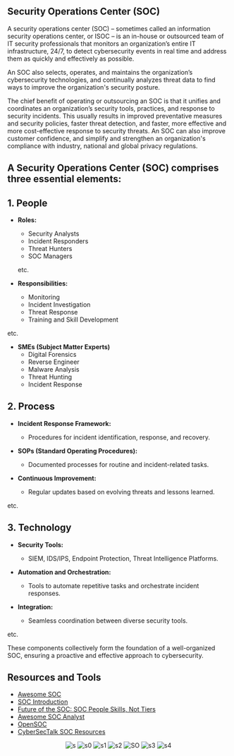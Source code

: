 Security Operations Center (SOC)
--------------------------------
A security operations center (SOC) – sometimes called an information security operations center, or ISOC – is an in-house or outsourced team of IT security professionals that monitors an organization’s entire IT infrastructure, 24/7, to detect cybersecurity events in real time and address them as quickly and effectively as possible.

An SOC also selects, operates, and maintains the organization’s cybersecurity technologies, and continually analyzes threat data to find ways to improve the organization's security posture.

The chief benefit of operating or outsourcing an SOC is that it unifies and coordinates an organization’s security tools, practices, and response to security incidents. This usually results in improved preventative measures and security policies, faster threat detection, and faster, more effective and more cost-effective response to security threats. An SOC can also improve customer confidence, and simplify and strengthen an organization's compliance with industry, national and global privacy regulations.

A Security Operations Center (SOC) comprises three essential elements:
----------------------------------------------------------------------
## 1. People

- **Roles:**
  - Security Analysts
  - Incident Responders
  - Threat Hunters
  - SOC Managers

  etc.

- **Responsibilities:**
  - Monitoring
  - Incident Investigation
  - Threat Response
  - Training and Skill Development
  
etc.

- **SMEs (Subject Matter Experts)**
  - Digital Forensics
  - Reverse Engineer
  - Malware Analysis
  - Threat Hunting
  - Incident Response

## 2. Process

- **Incident Response Framework:**
  - Procedures for incident identification, response, and recovery.

- **SOPs (Standard Operating Procedures):**
  - Documented processes for routine and incident-related tasks.

- **Continuous Improvement:**
  - Regular updates based on evolving threats and lessons learned.

etc.

## 3. Technology

- **Security Tools:**
  - SIEM, IDS/IPS, Endpoint Protection, Threat Intelligence Platforms.

- **Automation and Orchestration:**
  - Tools to automate repetitive tasks and orchestrate incident responses.

- **Integration:**
  - Seamless coordination between diverse security tools.

etc.

These components collectively form the foundation of a well-organized SOC, ensuring a proactive and effective approach to cybersecurity.

Resources and Tools
-------------------
- [Awesome SOC](https://github.com/cyb3rxp/awesome-soc)
- [SOC Introduction](https://secops.institute/soc-introduction)
- [Future of the SOC: SOC People Skills, Not Tiers](https://medium.com/anton-on-security/new-paper-future-of-the-soc-soc-people-skills-not-tiers-7fbe09001096)
- [Awesome SOC Analyst](https://github.com/LetsDefend/awesome-soc-analyst)
- [OpenSOC](https://opensoc.io/index.html)
- [CyberSecTalk SOC Resources](https://cybersectalk.com/soc-resources/)

<div align="center">

![s](https://github.com/MrM8BRH/CRLJ/assets/34133187/b5bca316-1881-4d43-80bc-11894894971d)
![s0](https://github.com/MrM8BRH/MrM8BRH/assets/34133187/2115d661-522f-47fb-8b31-b4be95ecfebb)
![s1](https://github.com/MrM8BRH/MrM8BRH/assets/34133187/01cf3d29-b16b-4d79-8f50-df9863e207b0)
![s2](https://github.com/MrM8BRH/MrM8BRH/assets/34133187/79b5d469-f8a2-451d-adc2-e196e74cf3e1)
![SO](https://github.com/MrM8BRH/MrM8BRH/assets/34133187/0f46856a-abba-4b23-aad6-0b6c25c5bdf3)
![s3](https://github.com/MrM8BRH/MrM8BRH/assets/34133187/ef8cbf89-96fb-4f16-805e-a1472065a831)
![s4](https://github.com/MrM8BRH/MrM8BRH/assets/34133187/85498ddf-686c-4818-af15-00fb34c0705b)

</div>
